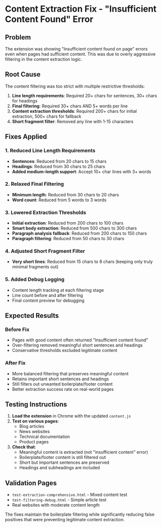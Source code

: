 # Content Extraction Fix - "Insufficient Content Found" Error

## Problem

The extension was showing "Insufficient content found on page" errors even when pages had sufficient content. This was due to overly aggressive filtering in the content extraction logic.

## Root Cause

The content filtering was too strict with multiple restrictive thresholds:

1. **Line length requirements**: Required 20+ chars for sentences, 30+ chars for headings
2. **Final filtering**: Required 30+ chars AND 5+ words per line
3. **Content extraction thresholds**: Required 200+ chars for initial extraction, 500+ chars for fallback
4. **Short fragment filter**: Removed any line with 1-15 characters

## Fixes Applied

### 1. Reduced Line Length Requirements

- **Sentences**: Reduced from 20 chars to 15 chars
- **Headings**: Reduced from 30 chars to 25 chars
- **Added medium-length support**: Accept 10+ char lines with 3+ words

### 2. Relaxed Final Filtering

- **Minimum length**: Reduced from 30 chars to 20 chars
- **Word count**: Reduced from 5 words to 3 words

### 3. Lowered Extraction Thresholds

- **Initial extraction**: Reduced from 200 chars to 100 chars
- **Smart body extraction**: Reduced from 500 chars to 300 chars
- **Paragraph analysis fallback**: Reduced from 200 chars to 150 chars
- **Paragraph filtering**: Reduced from 50 chars to 30 chars

### 4. Adjusted Short Fragment Filter

- **Very short lines**: Reduced from 15 chars to 8 chars (keeping only truly minimal fragments out)

### 5. Added Debug Logging

- Content length tracking at each filtering stage
- Line count before and after filtering
- Final content preview for debugging

## Expected Results

### Before Fix

- Pages with good content often returned "Insufficient content found"
- Over-filtering removed meaningful short sentences and headings
- Conservative thresholds excluded legitimate content

### After Fix

- More balanced filtering that preserves meaningful content
- Retains important short sentences and headings
- Still filters out unwanted boilerplate/footer content
- Better extraction success rate on real-world pages

## Testing Instructions

1. **Load the extension** in Chrome with the updated `content.js`
2. **Test on various pages**:
   - Blog articles
   - News websites
   - Technical documentation
   - Product pages
3. **Check that**:
   - Meaningful content is extracted (not "insufficient content" error)
   - Boilerplate/footer content is still filtered out
   - Short but important sentences are preserved
   - Headings and subheadings are included

## Validation Pages

- `test-extraction-comprehensive.html` - Mixed content test
- `test-filtering-debug.html` - Simple article test
- Real websites with moderate content length

The fixes maintain the boilerplate filtering while significantly reducing false positives that were preventing legitimate content extraction.
